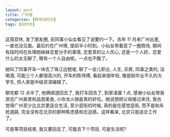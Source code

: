 ```yaml
---
layout: post
title: 广州塔
categories: [默写旧时光]
tags: [旧时光]
---
```


这周双休, 发了朋友圈, 前同事小仙女看见了说要约一下。去年 11 月来广州出差, 一直也没见面。最后约在广州塔, 提前半小时到。小仙女带着逛了一圈商场, 期间有段时间在处理她妹妹恋爱分手的事情, 恋爱真的让人伤心, 还是一个人好。恋爱什么的太无聊了, 哪有一个人自由呢。一点也不酷了。

她叫了同事开车一块去了珠江边琶堤, 聊了一会儿职业, 人生, 买房, 同事之类的, 没喝酒, 可能三个人都很高兴的, 开车的陈师傅, 看起来很年轻, 像是刚毕业不久的大学生, 但人家是中级资深编辑了。

聊完都 12 点半了, 他俩顺道回去了, 我打车回去了, 到家凌晨 1 点, 感谢小仙女带我游览广州美景和品尝美食, 小坎龙火锅是真的好吃。她说想把父母接过来住, 我也觉得广州至少比北京更适合生活, 至少逛街的时候, 真的是在感觉逛街, 而不是和车抢道路, 完全没有在北京的那种焦虑感和压迫感。这样看来, 北京只是适合工作了。

可是等项目结束, 我又要回去了, 可能去下个项目, 可是生活呢? 
